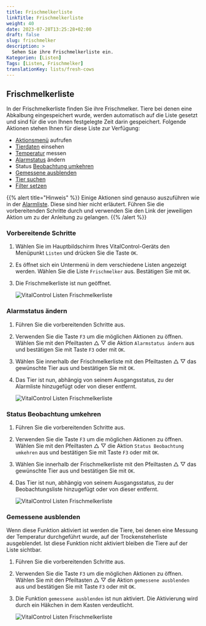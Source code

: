 ```yaml
---
title: Frischmelkerliste
linkTitle: Frischmelkerliste
weight: 40
date: 2023-07-28T13:25:28+02:00
draft: false
slug: frischmelker
description: >
  Sehen Sie ihre Frischmelkerliste ein.
Kategorien: [Listen]
Tags: [Listen, Frischmelker]
translationKey: lists/fresh-cows
---
```

## Frischmelkerliste

In der Frischmelkerliste finden Sie ihre Frischmelker. Tiere bei denen eine Abkalbung eingespeichert wurde, werden automatisch auf die Liste gesetzt und sind für die von Ihnen festgelegte Zeit darin gespeichert. Folgende Aktionen stehen Ihnen für diese Liste zur Verfügung:

- [Aktionsmenü](../alarm/#aktionsmen%C3%BC-mit-einem-tier-%C3%B6ffnen) aufrufen
- [Tierdaten](../alarm/#tierdaten-einsehen) einsehen
- [Temperatur](../alarm/#temperatur-messen) messen
- [Alarmstatus](#alarmstatus-%C3%A4ndern) ändern
- Status [Beobachtung umkehren](#status-beobachtung-umkehren)
- [Gemessene ausblenden](#gemessene-ausblenden)
- [Tier suchen](../alarm/#tier-suchen)
- [Filter setzen](../alarm/#filter-setzen)

{{% alert title="Hinweis" %}}
Einige Aktionen sind genauso auszuführen wie in der [Alarmliste](../alarm/). Diese sind hier nicht erläutert. Führen Sie die vorbereitenden Schritte durch und verwenden Sie den Link der jeweiligen Aktion um zu der Anleitung zu gelangen.
{{% /alert %}}

### Vorbereitende Schritte

1. Wählen Sie im Hauptbildschirm Ihres VitalControl-Geräts den Menüpunkt `Listen` und drücken Sie die Taste `OK`.

2. Es öffnet sich ein Untermenü in dem verschiedene Listen angezeigt werden. Wählen Sie die Liste `Frischmelker` aus. Bestätigen Sie mit `OK`.

3. Die Frischmelkerliste ist nun geöffnet.

   ![VitalControl Listen Frischmelkerliste](../bilder/vorbereitendeschritte4.png "Vorbereitende Schritte")

### Alarmstatus ändern

1. Führen Sie die vorbereitenden Schritte aus.

2. Verwenden Sie die Taste `F3` um die möglichen Aktionen zu öffnen. Wählen Sie mit den Pfeiltasten △ ▽ die Aktion `Alarmstatus ändern` aus und bestätigen Sie mit Taste `F3` oder mit `OK`.

3. Wählen Sie innerhalb der Frischmelkerliste mit den Pfeiltasten △ ▽ das gewünschte Tier aus und bestätigen Sie mit `OK`.

4. Das Tier ist nun, abhängig von seinem Ausgangsstatus, zu der Alarmliste hinzugefügt oder von dieser entfernt.

   ![VitalControl Listen Frischmelkerliste](../bilder/alarmstatusändern.png "Alarmstatus ändern")

### Status Beobachtung umkehren

1. Führen Sie die vorbereitenden Schritte aus.

2. Verwenden Sie die Taste `F3` um die möglichen Aktionen zu öffnen. Wählen Sie mit den Pfeiltasten △ ▽ die Aktion `Status Beobachtung umkehren` aus und bestätigen Sie mit Taste `F3` oder mit `OK`.

3. Wählen Sie innerhalb der Frischmelkerliste mit den Pfeiltasten △ ▽ das gewünschte Tier aus und bestätigen Sie mit `OK`.

4. Das Tier ist nun, abhängig von seinem Ausgangsstatus, zu der Beobachtungsliste hinzugefügt oder von dieser entfernt.

   ![VitalControl Listen Frischmelkerliste](../bilder/statusumkehren.png "Status Beobachtung umkehren")

### Gemessene ausblenden

Wenn diese Funktion aktiviert ist werden die Tiere, bei denen eine Messung der Temperatur durchgeführt wurde, auf der Trockensteherliste ausgeblendet. Ist diese Funktion nicht aktiviert bleiben die Tiere auf der Liste sichtbar.

1. Führen Sie die vorbereitenden Schritte aus.

2. Verwenden Sie die Taste `F3` um die möglichen Aktionen zu öffnen. Wählen Sie mit den Pfeiltasten △ ▽ die Aktion `gemessene ausblenden` aus und bestätigen Sie mit Taste `F3` oder mit `OK`.

3. Die Funktion `gemessene ausblenden` ist nun aktiviert. Die Aktivierung wird durch ein Häkchen in dem Kasten verdeutlicht.

    ![VitalControl Listen Frischmelkerliste](../bilder/gemesseneausblenden.png "Gemessene ausblenden")
